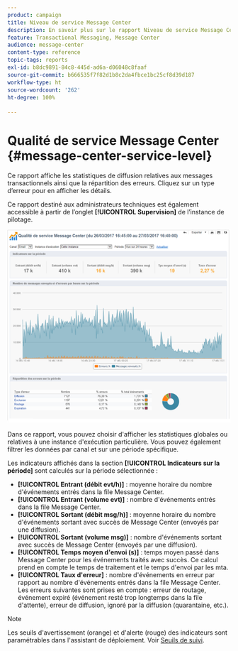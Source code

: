 ```yaml
---
product: campaign
title: Niveau de service Message Center
description: En savoir plus sur le rapport Niveau de service Message Center
feature: Transactional Messaging, Message Center
audience: message-center
content-type: reference
topic-tags: reports
exl-id: b8dc9891-84c8-445d-ad6a-d06048c8faaf
source-git-commit: b666535f7f82d1b8c2da4fbce1bc25cf8d39d187
workflow-type: ht
source-wordcount: '262'
ht-degree: 100%

---
```


# Qualité de service Message Center {#message-center-service-level}



Ce rapport affiche les statistiques de diffusion relatives aux messages transactionnels ainsi que la répartition des erreurs. Cliquez sur un type d’erreur pour en afficher les détails.

Ce rapport destiné aux administrateurs techniques est également accessible à partir de l’onglet **[!UICONTROL Supervision]** de l’instance de pilotage.

![](assets/mc_reports_1.png)

Dans ce rapport, vous pouvez choisir d&#39;afficher les statistiques globales ou relatives à une instance d&#39;exécution particulière. Vous pouvez également filtrer les données par canal et sur une période spécifique.

Les indicateurs affichés dans la section **[!UICONTROL Indicateurs sur la période]** sont calculés sur la période sélectionnée :

* **[!UICONTROL Entrant (débit evt/h)]** : moyenne horaire du nombre d&#39;événements entrés dans la file Message Center.
* **[!UICONTROL Entrant (volume evt)]** : nombre d&#39;événements entrés dans la file Message Center.
* **[!UICONTROL Sortant (débit msg/h)]** : moyenne horaire du nombre d&#39;événements sortant avec succès de Message Center (envoyés par une diffusion).
* **[!UICONTROL Sortant (volume msg)]** : nombre d&#39;événements sortant avec succès de Message Center (envoyés par une diffusion).
* **[!UICONTROL Temps moyen d&#39;envoi (s)]** : temps moyen passé dans Message Center pour les événements traités avec succès. Ce calcul prend en compte le temps de traitement et le temps d&#39;envoi par les mta.
* **[!UICONTROL Taux d&#39;erreur]** : nombre d&#39;événements en erreur par rapport au nombre d&#39;événements entrés dans la file Message Center. Les erreurs suivantes sont prises en compte : erreur de routage, événement expiré (événement resté trop longtemps dans la file d&#39;attente), erreur de diffusion, ignoré par la diffusion (quarantaine, etc.).

>[!NOTE]
>
>Les seuils d&#39;avertissement (orange) et d&#39;alerte (rouge) des indicateurs sont paramétrables dans l&#39;assistant de déploiement. Voir [Seuils de suivi](../../message-center/using/additional-configurations.md#monitoring-thresholds).
